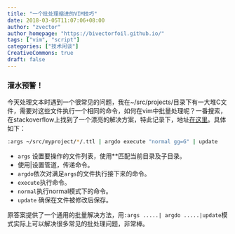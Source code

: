```yaml
---
title: "一个批处理缩进的VIM技巧"
date: 2018-03-05T11:07:06+08:00
author: "zvector"
author_homepage: "https://bivectorfoil.github.io/"
tags: ["vim", "script"]
categories: ["技术闲谈"]
CreativeCommons: true
draft: false
---
```

### 灌水预警！
今天处理文本时遇到一个很常见的问题，我在~/src/projects/目录下有一大堆C文件，需要对这些文件执行一个相同的命令，如何在vim中批量处理呢？一番搜索，在stackoverflow上找到了一个漂亮的解决方案，特此记录下，地址[在这里](https://stackoverflow.com/questions/3218528/indenting-in-vim-with-all-the-files-in-folder)。具体如下：

```bash
:args ~/src/myproject/*/.ttl | argdo execute "normal gg=G" | update
```

- `args` 设置要操作的文件列表，使用**匹配当前目录及子目录。
- 使用|设置管道，传递命令。
- `argdo`依次对满足`args`的文件执行接下来的命令。
- `execute`执行命令。
- `normal`执行normal模式下的命令。
- `update` 确保在文件被修改后保存。

原答案提供了一个通用的批量解决方法，用`:args .....| argdo .....|update`模式实际上可以解决很多常见的批处理问题，非常棒。
